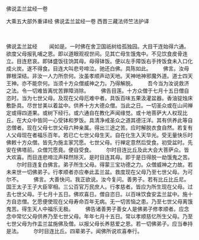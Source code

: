 佛说盂兰盆经一卷


大乘五大部外重译经
佛说盂兰盆经一卷
西晋三藏法师竺法护译


　　

佛说盂兰盆经
　　闻如是。一时佛在舍卫国祇树给孤独园。大目干连始得六通。欲度父母报乳哺之恩。即以道眼观视世间。见其亡母生饿鬼中。不见饮食皮骨连立。目连悲哀。即钵盛饭往饷其母。母得钵饭。便以左手障饭右手抟饭食未入口化成火炭。遂不得食。目连大叫悲号啼泣。驰还白佛。具陈如此。
　　佛言。汝母罪根深结。非汝一人力所奈何。汝虽孝顺声动天地。天神地神邪魔外道。道士四天王神。亦不能奈何。当须十方众僧威神之力。乃得解脱。
　　吾今当为汝说救济之法。令一切难皆离忧苦罪障消除。
　　佛告目莲。十方众僧于七月十五日僧自恣时。当为七世父母。及现在父母厄难中者。具饭百味五果汲灌盆器。香油锭烛床敷卧具。尽世甘美以着盆中。供养十方大德众僧。当此之日。一切圣众或在山间禅定或得四道果。或树下经行。或六通自在教化声闻缘觉。或十地菩萨大人权现比丘。在大众中皆同一心受钵和罗饭。具清净戒圣众之道其德汪洋。其有供养此等自恣僧者。现在父母七世父母六种亲属。得出三途之苦。应时解脱衣食自然。若复有人父母现在者福乐百年。若已亡七世父母生天。自在化生入天华光。受无量快乐时佛敕十方众僧。皆先为施主家咒愿。七世父母。行禅定意然后受食。初受盆时。先安在佛塔前。众僧咒愿竟。便自受食。
　　尔时目连比丘及此大会大菩萨众。皆大欢喜。而目连悲啼泣声释然除灭。是时目连其母。即于是日得脱一劫饿鬼之苦。
　　尔时目连复白佛言。弟子所生父母。得蒙三宝功德之力。众僧威神之力故。若未来世一切佛弟子。行孝顺者亦应奉此盂兰盆。救度现在父母乃至七世父母。为可尔不。
　　佛言。大善快问。我正欲说。汝今复问。善男子。若有比丘比丘尼。国王太子王子大臣宰相。三公百官万民庶人。行孝慈者。皆应为所生现在父母。过去七世父母。于七月十五日。佛欢喜日。僧自恣日。以百味饮食安盂兰盆中。施十方自恣僧。乞愿便使现在父母寿命百年无病。无一切苦恼之患。乃至七世父母离饿鬼苦。得生天人中福乐无极。
　　佛告诸善男子善女人是佛弟子修孝顺者。应念念中常忆父母供养乃至七世父母。年年七月十五日。常以孝顺慈忆所生父母。乃至七世父母为作盂兰盆施佛及僧。以报父母长养慈爱之恩。若一切佛弟子。应当奉持是法。
　　尔时目连比丘。四辈弟子。闻佛所说欢喜奉行。



